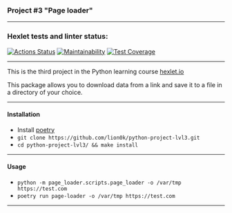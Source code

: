 ### Project #3 "Page loader"
***

### Hexlet tests and linter status:
[![Actions Status](https://github.com/lion0k/python-project-lvl3/workflows/hexlet-check/badge.svg)](https://github.com/lion0k/python-project-lvl3/actions)
[![Maintainability](https://api.codeclimate.com/v1/badges/52343ca1e69c66ddff4b/maintainability)](https://codeclimate.com/github/lion0k/python-project-lvl3/maintainability)
[![Test Coverage](https://api.codeclimate.com/v1/badges/52343ca1e69c66ddff4b/test_coverage)](https://codeclimate.com/github/lion0k/python-project-lvl3/test_coverage)
***

This is the third project in the Python learning course [hexlet.io](https://ru.hexlet.io)

This package allows you to download data from a link and save it to a file in a directory of your choice.
***
#### Installation
* Install [poetry](https://python-poetry.org/docs/#installation)
* ```git clone https://github.com/lion0k/python-project-lvl3.git```
* ```cd python-project-lvl3/ && make install```
***
#### Usage
* ```python -m page_loader.scripts.page_loader -o /var/tmp https://test.com```
* ```poetry run page-loader -o /var/tmp https://test.com```
***